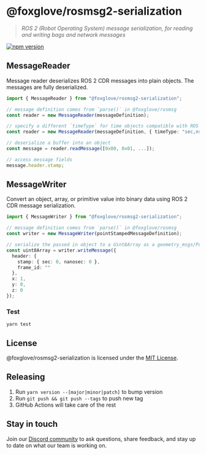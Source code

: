 # @foxglove/rosmsg2-serialization

> _ROS 2 (Robot Operating System) message serialization, for reading and writing bags and network messages_

[![npm version](https://img.shields.io/npm/v/@foxglove/rosmsg2-serialization.svg?style=flat)](https://www.npmjs.com/package/@foxglove/rosmsg2-serialization)

## MessageReader

Message reader deserializes ROS 2 CDR messages into plain objects. The messages are fully deserialized.

```typescript
import { MessageReader } from "@foxglove/rosmsg2-serialization";

// message definition comes from `parse()` in @foxglove/rosmsg
const reader = new MessageReader(messageDefinition);

// specify a different `timeType` for time objects compatible with ROS 1 and @foxglove/rostime
const reader = new MessageReader(messageDefinition, { timeType: "sec,nsec" });

// deserialize a buffer into an object
const message = reader.readMessage([0x00, 0x01, ...]);

// access message fields
message.header.stamp;
```

## MessageWriter

Convert an object, array, or primitive value into binary data using ROS 2 CDR message serialization.

```Typescript
import { MessageWriter } from "@foxglove/rosmsg2-serialization";

// message definition comes from `parse()` in @foxglove/rosmsg
const writer = new MessageWriter(pointStampedMessageDefinition);

// serialize the passed in object to a Uint8Array as a geometry_msgs/PointStamped message
const uint8Array = writer.writeMessage({
  header: {
    stamp: { sec: 0, nanosec: 0 },
    frame_id: ""
  },
  x: 1,
  y: 0,
  z: 0
});
```

### Test

`yarn test`

## License

@foxglove/rosmsg2-serialization is licensed under the [MIT License](https://opensource.org/licenses/MIT).

## Releasing

1. Run `yarn version --[major|minor|patch]` to bump version
2. Run `git push && git push --tags` to push new tag
3. GitHub Actions will take care of the rest

## Stay in touch

Join our [Discord community](https://foxglove.dev/chat) to ask questions, share feedback, and stay up to date on what our team is working on.
